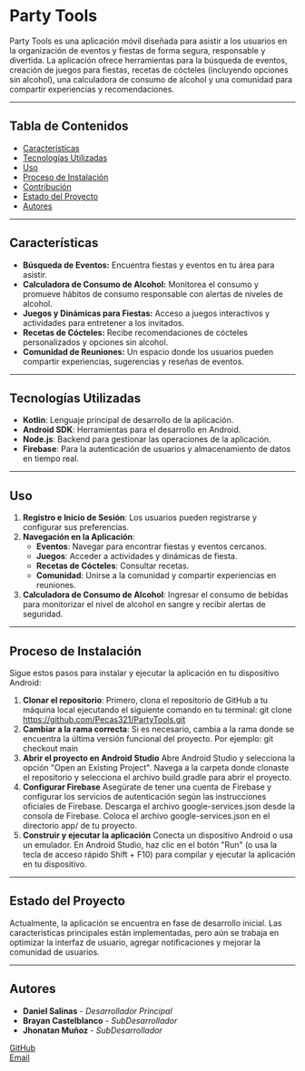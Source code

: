# Party Tools

Party Tools es una aplicación móvil diseñada para asistir a los usuarios en la organización de eventos y fiestas de forma segura, responsable y divertida. La aplicación ofrece herramientas para la búsqueda de eventos, creación de juegos para fiestas, recetas de cócteles (incluyendo opciones sin alcohol), una calculadora de consumo de alcohol y una comunidad para compartir experiencias y recomendaciones.

---

## Tabla de Contenidos

- [Características](#características)
- [Tecnologías Utilizadas](#tecnologías-utilizadas)
- [Uso](#uso)
- [Proceso de Instalación](#proceso-de-instalación)
- [Contribución](#contribución)
- [Estado del Proyecto](#estado-del-proyecto)
- [Autores](#autores)

---

## Características

- **Búsqueda de Eventos:** Encuentra fiestas y eventos en tu área para asistir.
- **Calculadora de Consumo de Alcohol:** Monitorea el consumo y promueve hábitos de consumo responsable con alertas de niveles de alcohol.
- **Juegos y Dinámicas para Fiestas:** Acceso a juegos interactivos y actividades para entretener a los invitados.
- **Recetas de Cócteles:** Recibe recomendaciones de cócteles personalizados y opciones sin alcohol.
- **Comunidad de Reuniones:** Un espacio donde los usuarios pueden compartir experiencias, sugerencias y reseñas de eventos.

---

## Tecnologías Utilizadas

- **Kotlin**: Lenguaje principal de desarrollo de la aplicación.
- **Android SDK**: Herramientas para el desarrollo en Android.
- **Node.js**: Backend para gestionar las operaciones de la aplicación.
- **Firebase**: Para la autenticación de usuarios y almacenamiento de datos en tiempo real.

---

## Uso

1. **Registro e Inicio de Sesión**: Los usuarios pueden registrarse y configurar sus preferencias.
2. **Navegación en la Aplicación**:
   - **Eventos**: Navegar para encontrar fiestas y eventos cercanos.
   - **Juegos**: Acceder a actividades y dinámicas de fiesta.
   - **Recetas de Cócteles**: Consultar recetas.
   - **Comunidad**: Unirse a la comunidad y compartir experiencias en reuniones.
3. **Calculadora de Consumo de Alcohol**: Ingresar el consumo de bebidas para monitorizar el nivel de alcohol en sangre y recibir alertas de seguridad.

---

## Proceso de Instalación

Sigue estos pasos para instalar y ejecutar la aplicación en tu dispositivo Android:

1. **Clonar el repositorio**: Primero, clona el repositorio de GitHub a tu máquina local ejecutando el siguiente comando en tu terminal:
   git clone https://github.com/Pecas321/PartyTools.git
2. **Cambiar a la rama correcta**: Si es necesario, cambia a la rama donde se encuentra la última versión funcional del proyecto. Por ejemplo:
   git checkout main
3. **Abrir el proyecto en Android Studio**
Abre Android Studio y selecciona la opción "Open an Existing Project".
Navega a la carpeta donde clonaste el repositorio y selecciona el archivo build.gradle para abrir el proyecto.
4. **Configurar Firebase**
Asegúrate de tener una cuenta de Firebase y configurar los servicios de autenticación según las instrucciones oficiales de Firebase.
Descarga el archivo google-services.json desde la consola de Firebase.
Coloca el archivo google-services.json en el directorio app/ de tu proyecto.
5. **Construir y ejecutar la aplicación**
Conecta un dispositivo Android o usa un emulador.
En Android Studio, haz clic en el botón "Run" (o usa la tecla de acceso rápido Shift + F10) para compilar y ejecutar la aplicación en tu dispositivo.

---

## Estado del Proyecto

Actualmente, la aplicación se encuentra en fase de desarrollo inicial. Las características principales están implementadas, pero aún se trabaja en optimizar la interfaz de usuario, agregar notificaciones y mejorar la comunidad de usuarios.

---

## Autores

- **Daniel Salinas** - *Desarrollador Principal*
- **Brayan Castelblanco** - *SubDesarrollador*
- **Jhonatan Muñoz** - *SubDesarrollador*

[GitHub](https://github.com/Pecas321)  
[Email](mailto:danielc.salinasr@utadeo.edu.co)
